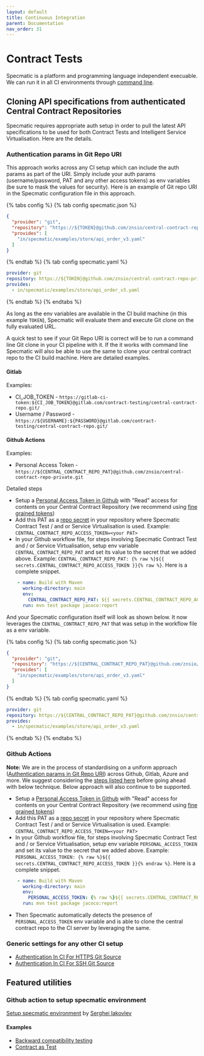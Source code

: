 ```yaml
---
layout: default
title: Continuous Integration
parent: Documentation
nav_order: 31
---
```


Contract Tests
==============

Specmatic is a platform and programming language independent execuable. We can run it in all CI environments through [command line](/getting_started.html#setup).

## Cloning API specifications from authenticated Central Contract Repositories

Specmatic requires appropriate auth setup in order to pull the latest API specifications to be used for both Contract Tests and Intelligent Service Virtualisation. Here are the details.

### Authentication params in Git Repo URI

This approach works across any CI setup which can include the auth params as part of the URI. Simply include your auth params (username/password, PAT and any other access tokens) as env variables (be sure to mask the values for security). Here is an example of Git repo URI in the Specmatic configuration file in this approach.

{% tabs config %}
{% tab config specmatic.json %}
```json
{
  "provider": "git",
  "repository": "https://${TOKEN}@github.com/znsio/central-contract-repo-private.git",
  "provides": [
    "in/specmatic/examples/store/api_order_v3.yaml"
  ]
}
```
{% endtab %}
{% tab config specmatic.yaml %}
```yaml
provider: git
repository: https://${TOKEN}@github.com/znsio/central-contract-repo-private.git
provides:
  - in/specmatic/examples/store/api_order_v3.yaml
```
{% endtab %}
{% endtabs %}

As long as the env variables are available in the CI build machine (in this example `TOKEN`), Specmatic will evaluate them and execute Git clone on the fully evaluated URL.

A quick test to see if your Git Repo URI is correct will be to run a command line Git clone in your CI pipeline with it. If the it works with command line Specmatic will also be able to use the same to clone your central contract repo to the CI build machine. Here are detailed examples.

#### Gitlab

Examples: 

* CI_JOB_TOKEN - `https://gitlab-ci-token:${CI_JOB_TOKEN}@gitlab.com/contract-testing/central-contract-repo.git/`
* Username / Password - `https://${USERNAME}:${PASSWORD}@gitlab.com/contract-testing/central-contract-repo.git/`

#### Github Actions

Examples:

* Personal Access Token - `https://${CENTRAL_CONTRACT_REPO_PAT}@github.com/znsio/central-contract-repo-private.git`

Detailed steps
* Setup a [Personal Access Token in Github](https://docs.github.com/en/authentication/keeping-your-account-and-data-secure/managing-your-personal-access-tokens) with "Read" access for contents on your Central Contract Repository (we recommend using [fine grained tokens](https://github.blog/2022-10-18-introducing-fine-grained-personal-access-tokens-for-github/))
* Add this PAT as a [repo secret](https://docs.github.com/en/actions/security-guides/using-secrets-in-github-actions) in your repository where Specmatic Contract Test / and or Service Virtualisation is used. Example: `CENTRAL_CONTRACT_REPO_ACCESS_TOKEN=<your PAT>`
* In your Github workflow file, for steps involving Specmatic Contract Test and / or Service Virtualisation, setup env variable `CENTRAL_CONTRACT_REPO_PAT` and set its value to the secret that we added above. Example: ```CENTRAL_CONTRACT_REPO_PAT: {% raw %}${{ secrets.CENTRAL_CONTRACT_REPO_ACCESS_TOKEN }}{% raw %}```. Here is a complete snippet.

```yaml
    - name: Build with Maven
      working-directory: main
      env:
        CENTRAL_CONTRACT_REPO_PAT: ${{ secrets.CENTRAL_CONTRACT_REPO_ACCESS_TOKEN }}
      run: mvn test package jacoco:report
```

And your Specmatic configuration itself will look as shown below. It now leverages the `CENTRAL_CONTRACT_REPO_PAT` that was setup in the workflow file as a env variable.

{% tabs config %}
{% tab config specmatic.json %}
```json
{
  "provider": "git",
  "repository": "https://${CENTRAL_CONTRACT_REPO_PAT}@github.com/znsio/central-contract-repo-private.git",
  "provides": [
    "in/specmatic/examples/store/api_order_v3.yaml"
  ]
}
```
{% endtab %}
{% tab config specmatic.yaml %}
```yaml
provider: git
repository: https://${CENTRAL_CONTRACT_REPO_PAT}@github.com/znsio/central-contract-repo-private.git
provides:
  - in/specmatic/examples/store/api_order_v3.yaml
```
{% endtab %}
{% endtabs %}

### Github Actions

**Note:** We are in the process of standardising on a uniform approach ([Authentication params in Git Repo URI](/documentation/continuous_integration.html#authentication-params-in-git-repo-uri)) across Github, Gitlab, Azure and more. We suggest considering the [steps listed here](/documentation/continuous_integration.html#github-actions) before going ahead with below technique. Below approach will also continue to be supported.

* Setup a [Personal Access Token in Github](https://docs.github.com/en/authentication/keeping-your-account-and-data-secure/managing-your-personal-access-tokens) with "Read" access for contents on your Central Contract Repository (we recommend using [fine grained tokens](https://github.blog/2022-10-18-introducing-fine-grained-personal-access-tokens-for-github/))
* Add this PAT as a [repo secret](https://docs.github.com/en/actions/security-guides/using-secrets-in-github-actions) in your repository where Specmatic Contract Test / and or Service Virtualisation is used. Example: `CENTRAL_CONTRACT_REPO_ACCESS_TOKEN=<your PAT>`
* In your Github workflow file, for steps involving Specmatic Contract Test and / or Service Virtualisation, setup env variable `PERSONAL_ACCESS_TOKEN` and set its value to the secret that we added above. Example: ```PERSONAL_ACCESS_TOKEN: {% raw %}${{ secrets.CENTRAL_CONTRACT_REPO_ACCESS_TOKEN }}{% endraw %}```. Here is a complete snippet.

```yaml
    - name: Build with Maven
      working-directory: main
      env:
        PERSONAL_ACCESS_TOKEN: {% raw %}${{ secrets.CENTRAL_CONTRACT_REPO_ACCESS_TOKEN }}{% endraw %}
      run: mvn test package jacoco:report
```

* Then Specmatic automatically detects the presence of `PERSONAL_ACCESS_TOKEN` env variable and is able to clone the  central contract repo to the CI server by leveraging the same.

### Generic settings for any other CI setup

* [Authentication In CI For HTTPS Git Source](/documentation/contract_tests.html#authentication-in-ci-for-https-git-source)
* [Authentication In CI For SSH Git Source](/documentation/contract_tests.html#authentication-in-ci-for-ssh-git-source)

## Featured utilities

### Github action to setup specmatic environment

[Setup specmatic environment](https://github.com/marketplace/actions/setup-specmatic-environment) by [Serghei Iakovlev](https://github.com/sergeyklay)


#### Examples
* [Backward compatibility testing](https://github.com/znsio/specmatic-order-contracts/blob/main/.github/workflows/pull_request_merge_checks.yaml)
* [Contract as Test](https://github.com/znsio/specmatic-order-api/blob/github-actions-setup-specmatic/.github/workflows/command_line_contract_tests.yml)
